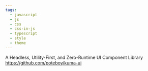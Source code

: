 ```yaml
---
tags:
  - javascript
  - js
  - css
  - css-in-js
  - typescript
  - style
  - theme
---
```

A Headless, Utility-First, and Zero-Runtime UI Component Library
https://github.com/poteboy/kuma-ui

